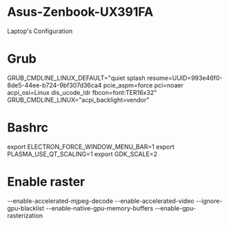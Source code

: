 # Asus-Zenbook-UX391FA
Laptop's Configuration



# Grub

GRUB_CMDLINE_LINUX_DEFAULT="quiet splash resume=UUID=993e46f0-8de5-44ee-b724-9bf307d36ca4 pcie_aspm=force pci=noaer acpi_osi=Linux dis_ucode_ldr fbcon=font:TER16x32"
GRUB_CMDLINE_LINUX="acpi_backlight=vendor"


# Bashrc

export ELECTRON_FORCE_WINDOW_MENU_BAR=1
export PLASMA_USE_QT_SCALING=1
export GDK_SCALE=2


# Enable raster

--enable-accelerated-mjpeg-decode --enable-accelerated-video --ignore-gpu-blacklist --enable-native-gpu-memory-buffers --enable-gpu-rasterization
 